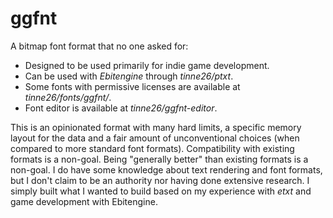 # ggfnt

A bitmap font format that no one asked for:
- Designed to be used primarily for indie game development.
- Can be used with *Ebitengine* through *tinne26/ptxt*.
- Some fonts with permissive licenses are available at *tinne26/fonts/ggfnt/*.
- Font editor is available at *tinne26/ggfnt-editor*.

This is an opinionated format with many hard limits, a specific memory layout for the data and a fair amount of unconventional choices (when compared to more standard font formats). Compatibility with existing formats is a non-goal. Being "generally better" than existing formats is a non-goal. I do have some knowledge about text rendering and font formats, but I don't claim to be an authority nor having done extensive research. I simply built what I wanted to build based on my experience with *etxt* and game development with Ebitengine.
